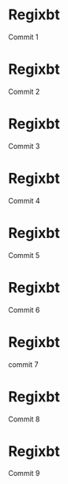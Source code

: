 # Regixbt
Commit 1
# Regixbt
Commit 2
# Regixbt
Commit 3
# Regixbt
Commit 4
# Regixbt
Commit 5
# Regixbt
Commit 6
# Regixbt
commit 7
# Regixbt
Commit 8
# Regixbt
Commit 9
